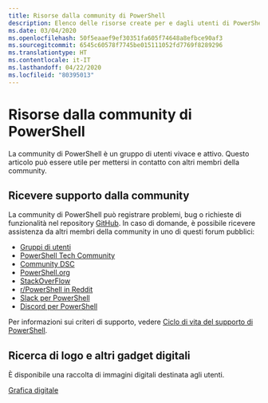 ```yaml
---
title: Risorse dalla community di PowerShell
description: Elenco delle risorse create per e dagli utenti di PowerShell
ms.date: 03/04/2020
ms.openlocfilehash: 50f5eaaef9ef30351fa605f74648a8efbce90af3
ms.sourcegitcommit: 6545c60578f7745be015111052fd7769f8289296
ms.translationtype: HT
ms.contentlocale: it-IT
ms.lasthandoff: 04/22/2020
ms.locfileid: "80395013"
---
```

# <a name="powershell-community-resources"></a>Risorse dalla community di PowerShell

La community di PowerShell è un gruppo di utenti vivace e attivo. Questo articolo può essere utile per mettersi in contatto con altri membri della community.

## <a name="getting-support-from-the-community"></a>Ricevere supporto dalla community

La community di PowerShell può registrare problemi, bug o richieste di funzionalità nel repository [GitHub](https://github.com/powershell/powershell/issues). In caso di domande, è possibile ricevere assistenza da altri membri della community in uno di questi forum pubblici:

- [Gruppi di utenti](https://aka.ms/psusergroup)
- [PowerShell Tech Community](https://techcommunity.microsoft.com/t5/PowerShell/ct-p/WindowsPowerShell)
- [Community DSC](https://dsccommunity.org/)
- [PowerShell.org](https://powershell.org/)
- [StackOverFlow](https://stackoverflow.com/questions/tagged/powershell)
- [r/PowerShell in Reddit](https://www.reddit.com/r/PowerShell/)
- [Slack per PowerShell](https://join.slack.com/t/powershell/shared_invite/enQtNjk2ODE4MTkxNTY4LWJlOTU3NzBiYWFiMjM3Mzg3M2E5OGJiNGE4YjVhODVlNWNlY2I2ZWRkNGY2NjE4MThiYTg4OWI5NjA4MDM3ZjQ)
- [Discord per PowerShell](https://discord.gg/Ju25cw6)

Per informazioni sui criteri di supporto, vedere [Ciclo di vita del supporto di PowerShell](/powershell/scripting/powershell-support-lifecycle).

## <a name="looking-for-logos-and-other-digital-goodies"></a>Ricerca di logo e altri gadget digitali

È disponibile una raccolta di immagini digitali destinata agli utenti.

[Grafica digitale](/powershell/scripting/community/digital-art)
